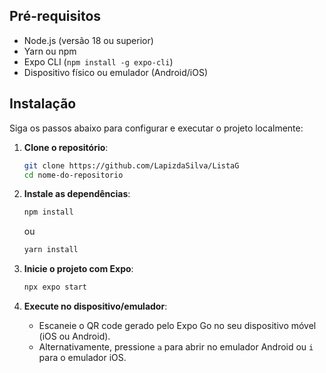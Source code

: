 ## Pré-requisitos
- Node.js (versão 18 ou superior)
- Yarn ou npm
- Expo CLI (`npm install -g expo-cli`)
- Dispositivo físico ou emulador (Android/iOS)

## Instalação
Siga os passos abaixo para configurar e executar o projeto localmente:

1. **Clone o repositório**:
   ```bash
   git clone https://github.com/LapizdaSilva/ListaG
   cd nome-do-repositorio
   ```

2. **Instale as dependências**:
   ```bash
   npm install
   ```
   ou
   ```bash
   yarn install
   ```

3. **Inicie o projeto com Expo**:
   ```bash
   npx expo start

4. **Execute no dispositivo/emulador**:
   - Escaneie o QR code gerado pelo Expo Go no seu dispositivo móvel (iOS ou Android).
   - Alternativamente, pressione `a` para abrir no emulador Android ou `i` para o emulador iOS.
